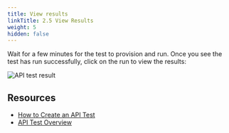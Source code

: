 ```yaml
---
title: View results
linkTitle: 2.5 View Results
weight: 5
hidden: false
---
```


Wait for a few minutes for the test to provision and run. Once you see the test has run successfully, click on the run to view the results:

![API test result](../../_img/api-result.png)

## Resources

- [How to Create an API Test](https://docs.splunk.com/Observability/synthetics/api-test/set-up-api-test.html)
- [API Test Overview](https://docs.splunk.com/Observability/synthetics/api-test/api-test.html)
